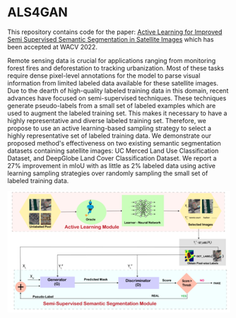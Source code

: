 # ALS4GAN
This repository contains code for the paper: [Active Learning for Improved Semi Supervised Semantic Segmentation in Satellite Images](https://sites.google.com/view/al-s4gan-semi-sup-sseg/home) which has been accepted at WACV 2022.


Remote sensing data is crucial for applications ranging from monitoring forest fires and deforestation to tracking urbanization. Most of these tasks require dense pixel-level annotations for the model to parse visual information from limited labeled data available for these satellite images. Due to the dearth of high-quality labeled training data in this domain, recent advances have focused on semi-supervised techniques. These techniques generate pseudo-labels from a small set of labeled examples which are used to augment the labeled training set. This makes it necessary to have a highly representative and diverse labeled training set. Therefore, we propose to use an active learning-based sampling strategy to select a highly representative set of labeled training data. We demonstrate our proposed method's effectiveness on two existing semantic segmentation datasets containing satellite images: UC Merced Land Use Classification Dataset, and DeepGlobe Land Cover Classification Dataset. We report a 27% improvement in mIoU with as little as 2% labeled data using active learning sampling strategies over randomly sampling the small set of labeled training data.

![Network Architecture](assets/architecture_diagram.png)

